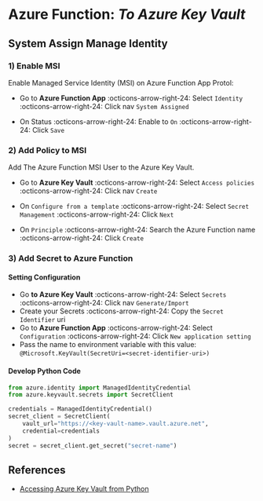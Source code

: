 # Azure Function: _To Azure Key Vault_

## System Assign Manage Identity

### 1) Enable MSI

Enable Managed Service Identity (MSI) on Azure Function App Protol:

* Go to **Azure Function App** :octicons-arrow-right-24: Select `Identity`
  :octicons-arrow-right-24: Click nav `System Assigned`

* On Status :octicons-arrow-right-24: Enable to `On` :octicons-arrow-right-24:
  Click `Save`

### 2) Add Policy to MSI

Add The Azure Function MSI User to the Azure Key Vault.

* Go to **Azure Key Vault** :octicons-arrow-right-24: Select `Access policies`
  :octicons-arrow-right-24: Click nav `Create`

* On `Configure from a template` :octicons-arrow-right-24: Select `Secret Management`
  :octicons-arrow-right-24: Click `Next`

* On `Principle` :octicons-arrow-right-24: Search the Azure Function name
  :octicons-arrow-right-24: Click `Create`

### 3) Add Secret to Azure Function

#### Setting Configuration

* Go **to Azure Key Vault** :octicons-arrow-right-24: Select `Secrets`
  :octicons-arrow-right-24: Click nav `Generate/Import`
* Create your Secrets :octicons-arrow-right-24: Copy the `Secret Identifier`
  uri
* Go to **Azure Function App** :octicons-arrow-right-24: Select `Configuration`
  :octicons-arrow-right-24: Click `New application setting`
* Pass the name to environment variable with this value:
  `@Microsoft.KeyVault(SecretUri=<secret-identifier-uri>)`

#### Develop Python Code

```python
from azure.identity import ManagedIdentityCredential
from azure.keyvault.secrets import SecretClient

credentials = ManagedIdentityCredential()
secret_client = SecretClient(
    vault_url="https://<key-vault-name>.vault.azure.net",
    credential=credentials
)
secret = secret_client.get_secret("secret-name")
```

## References

* [Accessing Azure Key Vault from Python](https://servian.dev/accessing-azure-key-vault-from-python-functions-44d548b49b37)
